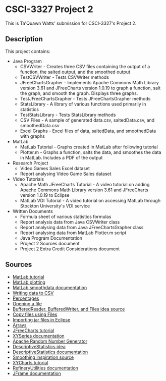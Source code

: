 # CSCI-3327 Project 2
This is Ta'Quawn Watts' submission for CSCI-3327's Project 2.

## Description
This project contains:
- Java Program
  - CSVWriter - Creates three CSV files containing the output of a function, the salted output, and the smoothed output
  - TestCSVWriter - Tests CSVWriter methods
  - JFreeChartsGrapher - Implements Apache Commons Math Library version 3.61 and JFreeCharts version 1.0.19 to graph a function, salt the graph, and smooth the graph. Displays three graphs.
  - TestJFreeChartsGrapher - Tests JFreeChartsGrapher methods
  - StatsLibrary - A library of various functions used primarily in statistics
  - TestStatsLibrary - Tests StatsLibrary methods
  - CSV Files - A sample of generated data.csv, saltedData.csv, and smoothedData.csv
  - Excel Graphs - Excel files of data, saltedData, and smoothedData with graphs
- MatLab
  - MatLab Tutorial - Graphs created in MatLab after following tutorial
  - Plotter.m - Graphs a function, salts the data, and smoothes the data in MatLab. Includes a PDF of the output
- Research Project
  - Video Games Sales Excel dataset
  - Report analysing Video Game Sales dataset
- Video Tutorials
  - Apache Math JFreeCharts Tutorial - A video tutorial on adding Apache Commons Math Library version 3.61 and JFreeCharts version 1.0.19 to Eclipse
  - MatLab VDI Tutorial - A video tutorial on accessing MatLab through Stockton University's VDI service
- Written Documents
  - Formula sheet of various statistics formulas
  - Report analysis data from Java CSVWriter class
  - Report analysing data from Java JFreeChartsGrapher class
  - Report analysing data from MatLab Plotter.m script
  - Java Program Documentation
  - Project 2 Sources document
  - Project 2 Extra Credit Considerations document
  
## Sources
- [MatLab tutorial](https://www.mathworks.com/help/matlab/creating_plots/using-high-level-plotting-functions.html)
- [MatLab plotting](https://www.tutorialspoint.com/matlab/matlab_plotting.htm)
- [MatLab smoothdata documentation](https://www.mathworks.com/help/matlab/ref/smoothdata.html#bvmwdcu-1)
- [Writing data to CSV](https://springhow.com/java-write-csv/)
- [Percentages](https://www.mathworks.com/help/matlab/math/floating-point-numbers-within-specific-range.html)
- [Opening a file](https://www.digitalocean.com/community/tutorials/java-open-file)
- [BufferedReader, BufferedWriter, and Files idea source](https://stackoverflow.com/questions/64629900/how-to-replace-specific-string-in-a-text-file-by-java)
- [Copy files using Files](https://www.tabnine.com/code/java/methods/java.nio.file.Files/copy)
- [Importing jar files in Eclipse](https://www.edureka.co/community/4028/how-to-import-a-jar-file-in-eclipse)
- [Arrays](https://www.geeksforgeeks.org/arrays-in-java)
- [JFreeCharts tutorial](https://www.tutorialspoint.com/jfreechart/index.htm)
- [XYSeries documentation](https://www.jfree.org/jfreechart/javadoc/org/jfree/data/xy/XYSeries.html/)
- [Apache Random Number Generator](https://www.baeldung.com/java-generating-random-numbers)
- [DescriptiveStatistics idea](https://stackoverflow.com/questions/3793400/is-there-a-function-in-java-to-get-moving-average)
- [DescriptiveStatistics documentation](https://commons.apache.org/proper/commons-math/userguide/stat.html)
- [Smoothing inspiration source](https://medium.com/root-node/moving-average-from-data-stream-774aefb72a2c)
- [XYCharts tutorial](https://www.tutorialspoint.com/jfreechart/jfreechart_xy_chart.htm)
- [RefineryUtilities documentation](https://www.jfree.org/jcommon/api/org/jfree/ui/RefineryUtilities.html)
- [JFrame documentation](https://docs.oracle.com/javase/7/docs/api/javax/swing/JFrame.html)
